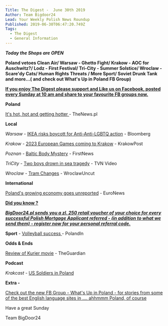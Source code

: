 ```yaml
---
Title: The Digest -  June 30th 2019
Author: Team Bigdoor24
Lead: Your Weekly Polish News Roundup
Published: 2019-06-30T06:47:20.749Z
Tags:
  - The Digest
  - General Information
---
```

**_Today the Shops are OPEN_**

**Poland vetoes Clean Air/ Warsaw - Ghetto Fight/ Krakow - AOC for Auschwitz?/ Lodz - First Festival/ Tri-City - Summer Solstice/ Wroclaw - Scare'dy Cats/ Human Rights Threats / More Sport/ Soviet Drunk Tank and more...( and check out What's Up in Poland FB Group)**

[**If you enjoy The Digest please support and Like us on Facebook, posted every Sunday at 10 am and share to your favourite FB groups now.**](https://www.facebook.com/bigdoor24/)

<div class="sharethis-inline-share-buttons"></div>

**Poland**

[It's hot, hot and getting hotter ](http://thenews.pl/1/9/Artykul/427278,Meteorologists-warn-of-heatwave-in-Poland-)- TheNews.pl

**Local**

_Warsaw_  - [IKEA risks boycott for Anti-Anti-LGBTQ action](https://www.bloomberg.com/news/articles/2019-06-28/ikea-risks-boycott-in-poland-after-wading-into-gay-rights-debate) - Bloomberg

_Krakow_  - [2023 European Games coming to Krakow](http://www.krakowpost.com/21572/2019/06/krakow-to-host-2023-european-games) - KrakowPost

_Poznan_ - [Baltic Body Mystery](https://www.thefirstnews.com/article/corpse-found-on-wwii-ship-wreck-could-be-poznan-diver-who-disappeared-7-years-ago-6537) - FirstNews 

_TriCity_ - [Two boys drown in sea tragedy](https://www.tvn24.pl/tvn24-news-in-english,157,m/poland-two-teenage-boys-drowned-in-the-sea-in-gdansk,948438.html) - TVN Video

_Wroclaw_ - [Tram Changes](http://wroclawuncut.com/2019/06/19/major-public-transport-route-changes-coming-on-saturday/) - WroclawUncut

**International**

[Poland's growing economy goes unreported](https://www.euronews.com/2019/06/25/how-poland-s-golden-age-of-economic-growth-is-going-unreported-view) - EuroNews

[**Did you know ?**](https://bigdoor24.pl/)

[**_BigDoor24.pl sends you a zl. 250 retail voucher of your choice for every successful Polish Mortgage Applicant referred - (in addition to what we send them) - register now for your personal referral code._**](https://bigdoor24.pl/)

**Sport** - [Volleyball success ](https://polandin.com/43275228/volleyball-poland-within-arms-reach-of-final-six)- PolandIn

**Odds & Ends**

[Review of Kurier movie](https://www.theguardian.com/film/2019/jun/26/kurier-review-wladyslaw-pasikowski-philippe-tlokinski) - TheGuardian

**Podcast**

_Krakcast_ - [US Soldiers in Poland](https://www.krakcast.pl/e/krakcast-chat-%e2%80%93-us-bases-in-poland/)

**Extra -** 

[Check out the new FB Group - What's Up in Poland - for stories from some of the best English language sites in .... ahhmmm Poland, of course](https://www.facebook.com/groups/1722906371076192/)

Have a great Sunday

Team BigDoor24
